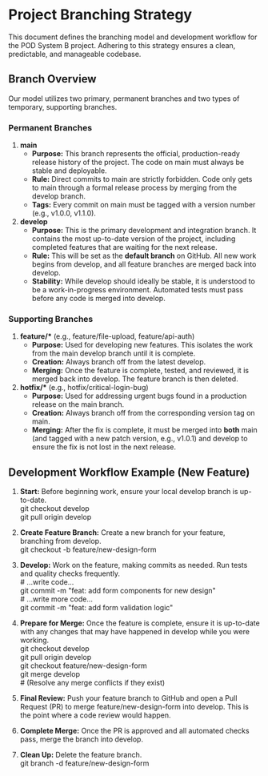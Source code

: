 # **Project Branching Strategy**

This document defines the branching model and development workflow for the POD System B project. Adhering to this strategy ensures a clean, predictable, and manageable codebase.

## **Branch Overview**

Our model utilizes two primary, permanent branches and two types of temporary, supporting branches.

### **Permanent Branches**

1. **main**  
   * **Purpose:** This branch represents the official, production-ready release history of the project. The code on main must always be stable and deployable.  
   * **Rule:** Direct commits to main are strictly forbidden. Code only gets to main through a formal release process by merging from the develop branch.  
   * **Tags:** Every commit on main must be tagged with a version number (e.g., v1.0.0, v1.1.0).  
2. **develop**  
   * **Purpose:** This is the primary development and integration branch. It contains the most up-to-date version of the project, including completed features that are waiting for the next release.  
   * **Rule:** This will be set as the **default branch** on GitHub. All new work begins from develop, and all feature branches are merged back into develop.  
   * **Stability:** While develop should ideally be stable, it is understood to be a work-in-progress environment. Automated tests must pass before any code is merged into develop.

### **Supporting Branches**

1. **feature/\*** (e.g., feature/file-upload, feature/api-auth)  
   * **Purpose:** Used for developing new features. This isolates the work from the main develop branch until it is complete.  
   * **Creation:** Always branch off from the latest develop.  
   * **Merging:** Once the feature is complete, tested, and reviewed, it is merged back into develop. The feature branch is then deleted.  
2. **hotfix/\*** (e.g., hotfix/critical-login-bug)  
   * **Purpose:** Used for addressing urgent bugs found in a production release on the main branch.  
   * **Creation:** Always branch off from the corresponding version tag on main.  
   * **Merging:** After the fix is complete, it must be merged into **both** main (and tagged with a new patch version, e.g., v1.0.1) and develop to ensure the fix is not lost in the next release.

## **Development Workflow Example (New Feature)**

1. **Start:** Before beginning work, ensure your local develop branch is up-to-date.  
   git checkout develop  
   git pull origin develop

2. **Create Feature Branch:** Create a new branch for your feature, branching from develop.  
   git checkout \-b feature/new-design-form

3. **Develop:** Work on the feature, making commits as needed. Run tests and quality checks frequently.  
   \# ...write code...  
   git commit \-m "feat: add form components for new design"  
   \# ...write more code...  
   git commit \-m "feat: add form validation logic"

4. **Prepare for Merge:** Once the feature is complete, ensure it is up-to-date with any changes that may have happened in develop while you were working.  
   git checkout develop  
   git pull origin develop  
   git checkout feature/new-design-form  
   git merge develop  
   \# (Resolve any merge conflicts if they exist)

5. **Final Review:** Push your feature branch to GitHub and open a Pull Request (PR) to merge feature/new-design-form into develop. This is the point where a code review would happen.  
6. **Complete Merge:** Once the PR is approved and all automated checks pass, merge the branch into develop.  
7. **Clean Up:** Delete the feature branch.  
   git branch \-d feature/new-design-form  
